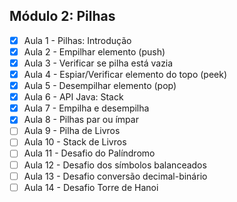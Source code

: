 ## Módulo 2: Pilhas

- [x] Aula 1 - Pilhas: Introdução
- [x] Aula 2 - Empilhar elemento (push)
- [x] Aula 3 - Verificar se pilha está vazia
- [x] Aula 4 - Espiar/Verificar elemento do topo (peek)
- [x] Aula 5 - Desempilhar elemento (pop)
- [x] Aula 6 - API Java: Stack
- [x] Aula 7 - Empilha e desempilha
- [x] Aula 8 - Pilhas par ou ímpar
- [ ] Aula 9 - Pilha de Livros
- [ ] Aula 10 - Stack de Livros
- [ ] Aula 11 - Desafio do Palíndromo
- [ ] Aula 12 - Desafio dos símbolos balanceados
- [ ] Aula 13 - Desafio conversão decimal-binário
- [ ] Aula 14 - Desafio Torre de Hanoi
